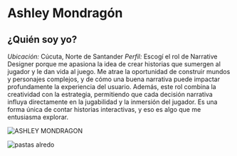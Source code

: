# Ashley Mondragón
## ¿Quién soy yo?
*Ubicación:* Cúcuta, Norte de Santander
*Perfil:* 
Escogí el rol de Narrative Designer porque me apasiona la idea de crear historias que sumergen al jugador y le dan vida al juego. Me atrae la oportunidad de construir mundos y personajes complejos, y de cómo una buena narrativa puede impactar profundamente la experiencia del usuario. Además, este rol combina la creatividad con la estrategia, permitiendo que cada decisión narrativa influya directamente en la jugabilidad y la inmersión del jugador. Es una forma única de contar historias interactivas, y eso es algo que me entusiasma explorar.

![ASHLEY MONDRAGON](https://github.com/user-attachments/assets/b047e006-2e77-4750-8287-369495d23cb1)

![pastas alredo](https://github.com/user-attachments/assets/4b9b8de6-5359-42f4-a406-762ac2cf05f1)
